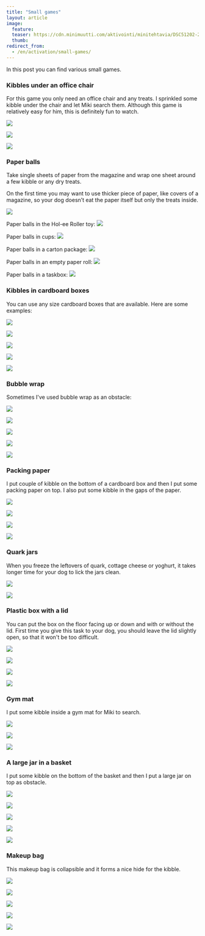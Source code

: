 ```yaml
---
title: "Small games"
layout: article
image:
  feature:
  teaser: https://cdn.minimuutti.com/aktivointi/minitehtavia/DSC51202-245px.jpg
  thumb:
redirect_from:
  - /en/activation/small-games/
---
```


In this post you can find various small games.

### Kibbles under an office chair

For this game you only need an office chair and any treats. I sprinkled some kibble under the chair and let Miki search them. Although this game is relatively easy for him, this is definitely fun to watch.

![](https://cdn.minimuutti.com/aktivointi/minitehtavia/DSC51202-800px.jpg)

![](https://cdn.minimuutti.com/aktivointi/minitehtavia/DSC51246-800px.jpg)

![](https://cdn.minimuutti.com/aktivointi/minitehtavia/DSC51211-800px.jpg)

### <a name="paperballs">Paper balls</a>

Take single sheets of paper from the magazine and wrap one sheet around a few kibble or any dry treats.

On the first time you may want to use thicker piece of paper, like covers of a magazine, so your dog doesn’t eat the paper itself but only the treats inside.

![](https://cdn.minimuutti.com/aktivointi/minitehtavia/DSC52279-800px.jpg)

Paper balls in the Hol-ee Roller toy:
[![](https://cdn.minimuutti.com/aktivointi/jw-hol-ee-roller/DSC50501-800px.jpg)](/en/brain-games/jw-hol-ee-roller/)

Paper balls in cups:
[![](https://cdn.minimuutti.com/aktivointi/paperipallot-mukeissa/DSC46322-800px.jpg)](/en/brain-games/paper-balls-in-cups/)

Paper balls in a carton package:
[![](https://cdn.minimuutti.com/aktivointi/kartonkipakkaukset/DSC38178-800px.jpg)](/en/brain-games/carton-packages/)

Paper balls in an empty paper roll:
[![](https://cdn.minimuutti.com/aktivointi/paperirullien-hylsyt/DSC52305-800px.jpg)](/en/brain-games/empty-paper-rolls/)

Paper balls in a taskbox:
[![](https://cdn.minimuutti.com/aktivointi/tehtavalaatikko-paperipalloilla/DS06203-800px.jpg)](/en/brain-games/taskbox-with-paper-balls/)

### Kibbles in cardboard boxes

You can use any size cardboard boxes that are available. Here are some examples:

![](https://cdn.minimuutti.com/aktivointi/minitehtavia/DSC49081-800px.jpg)

![](https://cdn.minimuutti.com/aktivointi/minitehtavia/DSC49080-800px.jpg)

![](https://cdn.minimuutti.com/aktivointi/minitehtavia/DSC47111-800px.jpg)

![](https://cdn.minimuutti.com/aktivointi/minitehtavia/DSC47117-800px.jpg)

![](https://cdn.minimuutti.com/aktivointi/minitehtavia/DSC47148-800px.jpg)

### Bubble wrap

Sometimes I've used bubble wrap as an obstacle:

![](https://cdn.minimuutti.com/aktivointi/minitehtavia/DSC49768-800px.jpg)

![](https://cdn.minimuutti.com/aktivointi/minitehtavia/DSC49785-800px.jpg)

![](https://cdn.minimuutti.com/aktivointi/minitehtavia/DSC49868-800px.jpg)

![](https://cdn.minimuutti.com/aktivointi/minitehtavia/DSC51293-800px.jpg)

![](https://cdn.minimuutti.com/aktivointi/minitehtavia/DSC51305-800px.jpg)

### Packing paper

I put couple of kibble on the bottom of a cardboard box and then I put some packing paper on top. I also put some kibble in the gaps of the paper.

![](https://cdn.minimuutti.com/aktivointi/minitehtavia/DS00125-800px.jpg)

![](https://cdn.minimuutti.com/aktivointi/minitehtavia/DS00141-800px.jpg)

![](https://cdn.minimuutti.com/aktivointi/minitehtavia/DS00131-800px.jpg)

![](https://cdn.minimuutti.com/aktivointi/minitehtavia/DS00142-800px.jpg)

### Quark jars

When you freeze the leftovers of quark, cottage cheese or yoghurt, it takes longer time for your dog to lick the jars clean.

![](https://cdn.minimuutti.com/aktivointi/minitehtavia/DSC52392-800px.jpg)

![](https://cdn.minimuutti.com/aktivointi/minitehtavia/DSC52357-800px.jpg)

### Plastic box with a lid

You can put the box on the floor facing up or down and with or without the lid. First time you give this task to your dog, you should leave the lid slightly open, so that it won't be too difficult.

![](https://cdn.minimuutti.com/aktivointi/minitehtavia/DSC56160-800px.jpg)

![](https://cdn.minimuutti.com/aktivointi/minitehtavia/DSC56154-800px.jpg)

![](https://cdn.minimuutti.com/aktivointi/minitehtavia/DSC56191%20%282%29-800px.jpg)

![](https://cdn.minimuutti.com/aktivointi/minitehtavia/DSC56206%20%282%29-800px.jpg)

### Gym mat

I put some kibble inside a gym mat for Miki to search.

![](https://cdn.minimuutti.com/aktivointi/minitehtavia/DS01099-800px.jpg)

![](https://cdn.minimuutti.com/aktivointi/minitehtavia/DS01128-800px.jpg)

![](https://cdn.minimuutti.com/aktivointi/minitehtavia/DS01155-800px.jpg)

### A large jar in a basket

I put some kibble on the bottom of the basket and then I put a large jar on top as obstacle.

![](https://cdn.minimuutti.com/aktivointi/minitehtavia/DS15125-800px.jpg)

![](https://cdn.minimuutti.com/aktivointi/minitehtavia/DS15178-800px.jpg)

![](https://cdn.minimuutti.com/aktivointi/minitehtavia/DS15214-800px.jpg)

![](https://cdn.minimuutti.com/aktivointi/minitehtavia/DS15225-800px.jpg)

![](https://cdn.minimuutti.com/aktivointi/minitehtavia/DS15232-800px.jpg)

### Makeup bag

This makeup bag is collapsible and it forms a nice hide for the kibble.

![](https://cdn.minimuutti.com/aktivointi/minitehtavia/DS41961-800px.jpg)

![](https://cdn.minimuutti.com/aktivointi/minitehtavia/DS41941-800px.jpg)

![](https://cdn.minimuutti.com/aktivointi/minitehtavia/DS41991-800px.jpg)

![](https://cdn.minimuutti.com/aktivointi/minitehtavia/DS41953-800px.jpg)

![](https://cdn.minimuutti.com/aktivointi/minitehtavia/DS42016-800px.jpg)
